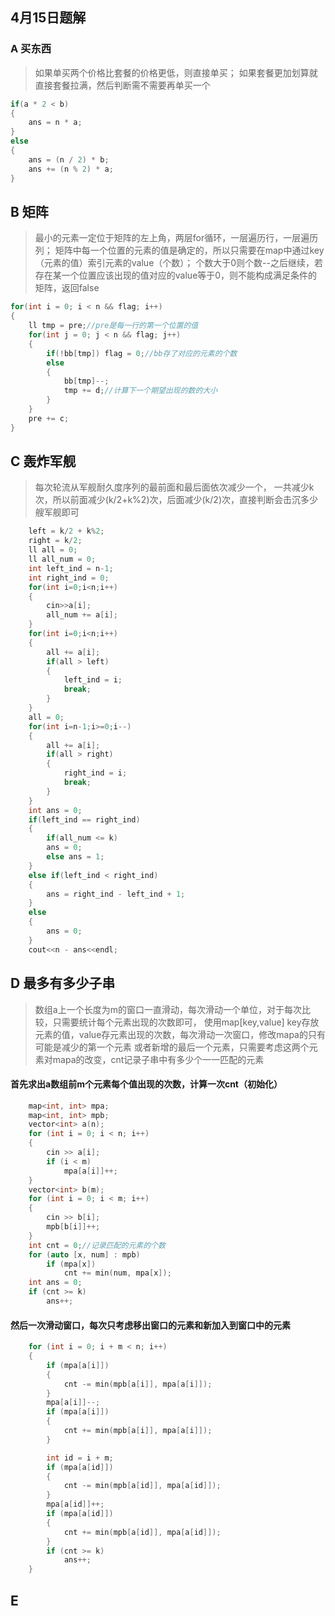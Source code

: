 ## 4月15日题解
### A 买东西

>如果单买两个价格比套餐的价格更低，则直接单买；
>如果套餐更加划算就直接套餐拉满，然后判断需不需要再单买一个

~~~c++
if(a * 2 < b)
{
    ans = n * a;
}
else
{
    ans = (n / 2) * b;
    ans += (n % 2) * a;
}
~~~

## B 矩阵

>最小的元素一定位于矩阵的左上角，两层for循环，一层遍历行，一层遍历列；
>矩阵中每一个位置的元素的值是确定的，所以只需要在map中通过key（元素的值）索引元素的value（个数）；
>个数大于0则个数--之后继续，若存在某一个位置应该出现的值对应的value等于0，则不能构成满足条件的矩阵，返回false

~~~c++
for(int i = 0; i < n && flag; i++) 
{
    ll tmp = pre;//pre是每一行的第一个位置的值
    for(int j = 0; j < n && flag; j++) 
    {
        if(!bb[tmp]) flag = 0;//bb存了对应的元素的个数
        else 
        {
            bb[tmp]--;
            tmp += d;//计算下一个期望出现的数的大小
        }
    }
    pre += c;
}
~~~
## C 轰炸军舰

>每次轮流从军舰耐久度序列的最前面和最后面依次减少一个，
>一共减少k次，所以前面减少(k/2+k%2)次，后面减少(k/2)次，直接判断会击沉多少艘军舰即可

~~~c++
    left = k/2 + k%2;
    right = k/2;
    ll all = 0;
    ll all_num = 0;
    int left_ind = n-1;
    int right_ind = 0;
    for(int i=0;i<n;i++)
    {
        cin>>a[i];
        all_num += a[i];
    }
    for(int i=0;i<n;i++)
    {
        all += a[i];
        if(all > left)
        {
            left_ind = i;
            break;
        }
    }
    all = 0;
    for(int i=n-1;i>=0;i--)
    {
        all += a[i];
        if(all > right)
        {
            right_ind = i;
            break;
        }
    }
    int ans = 0;
    if(left_ind == right_ind)
    {
        if(all_num <= k)
        ans = 0;
        else ans = 1;
    }
    else if(left_ind < right_ind)
    {
        ans = right_ind - left_ind + 1;
    }
    else 
    {
        ans = 0;
    }
    cout<<n - ans<<endl;
~~~
## D 最多有多少子串
> 数组a上一个长度为m的窗口一直滑动，每次滑动一个单位，对于每次比较，只需要统计每个元素出现的次数即可，
>使用map[key,value] key存放元素的值，value存元素出现的次数，每次滑动一次窗口，修改mapa的只有可能是减少的第一个元素
>或者新增的最后一个元素，只需要考虑这两个元素对mapa的改变，cnt记录子串中有多少个一一匹配的元素
#### 首先求出a数组前m个元素每个值出现的次数，计算一次cnt（初始化）
~~~c++
    map<int, int> mpa;
    map<int, int> mpb;
    vector<int> a(n);
    for (int i = 0; i < n; i++)
    {
        cin >> a[i];
        if (i < m)
            mpa[a[i]]++;
    }
    vector<int> b(m);
    for (int i = 0; i < m; i++)
    {
        cin >> b[i];
        mpb[b[i]]++;
    }
    int cnt = 0;//记录匹配的元素的个数
    for (auto [x, num] : mpb)
        if (mpa[x])
            cnt += min(num, mpa[x]);
    int ans = 0;
    if (cnt >= k)
        ans++;
~~~
#### 然后一次滑动窗口，每次只考虑移出窗口的元素和新加入到窗口中的元素
~~~c++
    for (int i = 0; i + m < n; i++)
    {
        if (mpa[a[i]])
        {
            cnt -= min(mpb[a[i]], mpa[a[i]]);
        }
        mpa[a[i]]--;
        if (mpa[a[i]])
        {
            cnt += min(mpb[a[i]], mpa[a[i]]);
        }

        int id = i + m;
        if (mpa[a[id]])
        {
            cnt -= min(mpb[a[id]], mpa[a[id]]);
        }
        mpa[a[id]]++;
        if (mpa[a[id]])
        {
            cnt += min(mpb[a[id]], mpa[a[id]]);
        }
        if (cnt >= k)
            ans++;
    }
~~~
## E 